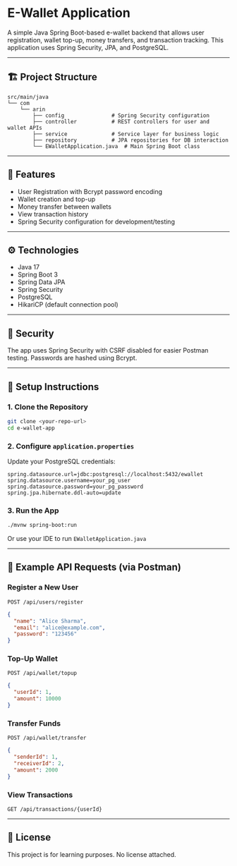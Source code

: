 # E-Wallet Application

A simple Java Spring Boot-based e-wallet backend that allows user registration, wallet top-up, money transfers, and transaction tracking. This application uses Spring Security, JPA, and PostgreSQL.

---

## 🏗️ Project Structure

```
src/main/java
└── com
    └── arin
        ├── config               # Spring Security configuration
        ├── controller           # REST controllers for user and wallet APIs
        ├── service              # Service layer for business logic
        ├── repository           # JPA repositories for DB interaction
        └── EWalletApplication.java  # Main Spring Boot class
```

---

## 🚀 Features

- User Registration with Bcrypt password encoding
- Wallet creation and top-up
- Money transfer between wallets
- View transaction history
- Spring Security configuration for development/testing

---

## ⚙️ Technologies

- Java 17
- Spring Boot 3
- Spring Data JPA
- Spring Security
- PostgreSQL
- HikariCP (default connection pool)

---

## 🔐 Security

The app uses Spring Security with CSRF disabled for easier Postman testing. Passwords are hashed using Bcrypt.

---

## 🔧 Setup Instructions

### 1. Clone the Repository

```bash
git clone <your-repo-url>
cd e-wallet-app
```

### 2. Configure `application.properties`

Update your PostgreSQL credentials:

```properties
spring.datasource.url=jdbc:postgresql://localhost:5432/ewallet
spring.datasource.username=your_pg_user
spring.datasource.password=your_pg_password
spring.jpa.hibernate.ddl-auto=update
```

### 3. Run the App

```bash
./mvnw spring-boot:run
```

Or use your IDE to run `EWalletApplication.java`

---

## 🧪 Example API Requests (via Postman)

### Register a New User

`POST /api/users/register`

```json
{
  "name": "Alice Sharma",
  "email": "alice@example.com",
  "password": "123456"
}
```

### Top-Up Wallet

`POST /api/wallet/topup`

```json
{
  "userId": 1,
  "amount": 10000
}
```

### Transfer Funds

`POST /api/wallet/transfer`

```json
{
  "senderId": 1,
  "receiverId": 2,
  "amount": 2000
}
```

### View Transactions

`GET /api/transactions/{userId}`

---

## 📝 License

This project is for learning purposes. No license attached.


